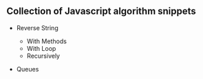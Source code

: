 ## Collection of Javascript algorithm snippets

* Reverse String
  - With Methods
  - With Loop
  - Recursively

* Queues
